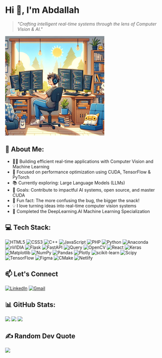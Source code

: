 

# Hi 👋, I'm Abdallah
> *"Crafting intelligent real-time systems through the lens of Computer Vision & AI."*


<img src="img.jpg" alt="Banner" height="320px"/>


## 💫 About Me:
- 👨‍💻 Building efficient real-time applications with Computer Vision and Machine Learning  
- 🚀 Focused on performance optimization using CUDA, TensorFlow & PyTorch  
- 📚 Currently exploring: Large Language Models (LLMs)  
- 🎯 Goals: Contribute to impactful AI systems, open source, and master CUDA  
- 🍿 Fun fact: The more confusing the bug, the bigger the snack!  
- 💡 I love turning ideas into real-time computer vision systems  
- 📖 Completed the DeepLearning.AI Machine Learning Specialization  

## 💻 Tech Stack:
![HTML5](https://img.shields.io/badge/html5-%23E34F26.svg?style=for-the-badge&logo=html5&logoColor=white) ![CSS3](https://img.shields.io/badge/css3-%231572B6.svg?style=for-the-badge&logo=css3&logoColor=white) ![C++](https://img.shields.io/badge/c++-%2300599C.svg?style=for-the-badge&logo=c%2B%2B&logoColor=white) ![JavaScript](https://img.shields.io/badge/javascript-%23323330.svg?style=for-the-badge&logo=javascript&logoColor=%23F7DF1E) ![PHP](https://img.shields.io/badge/php-%23777BB4.svg?style=for-the-badge&logo=php&logoColor=white) ![Python](https://img.shields.io/badge/python-3670A0?style=for-the-badge&logo=python&logoColor=ffdd54) ![Anaconda](https://img.shields.io/badge/Anaconda-%2344A833.svg?style=for-the-badge&logo=anaconda&logoColor=white) ![nVIDIA](https://img.shields.io/badge/cuda-000000.svg?style=for-the-badge&logo=nVIDIA&logoColor=green) ![Flask](https://img.shields.io/badge/flask-%23000.svg?style=for-the-badge&logo=flask&logoColor=white) ![FastAPI](https://img.shields.io/badge/FastAPI-005571?style=for-the-badge&logo=fastapi) ![jQuery](https://img.shields.io/badge/jquery-%230769AD.svg?style=for-the-badge&logo=jquery&logoColor=white) ![OpenCV](https://img.shields.io/badge/opencv-%23white.svg?style=for-the-badge&logo=opencv&logoColor=white) ![React](https://img.shields.io/badge/react-%2320232a.svg?style=for-the-badge&logo=react&logoColor=%2361DAFB) ![Keras](https://img.shields.io/badge/Keras-%23D00000.svg?style=for-the-badge&logo=Keras&logoColor=white) ![Matplotlib](https://img.shields.io/badge/Matplotlib-%23ffffff.svg?style=for-the-badge&logo=Matplotlib&logoColor=black) ![NumPy](https://img.shields.io/badge/numpy-%23013243.svg?style=for-the-badge&logo=numpy&logoColor=white) ![Pandas](https://img.shields.io/badge/pandas-%23150458.svg?style=for-the-badge&logo=pandas&logoColor=white) ![Plotly](https://img.shields.io/badge/Plotly-%233F4F75.svg?style=for-the-badge&logo=plotly&logoColor=white) ![scikit-learn](https://img.shields.io/badge/scikit--learn-%23F7931E.svg?style=for-the-badge&logo=scikit-learn&logoColor=white) ![Scipy](https://img.shields.io/badge/SciPy-%230C55A5.svg?style=for-the-badge&logo=scipy&logoColor=%white) ![TensorFlow](https://img.shields.io/badge/TensorFlow-%23FF6F00.svg?style=for-the-badge&logo=TensorFlow&logoColor=white) ![Figma](https://img.shields.io/badge/figma-%23F24E1E.svg?style=for-the-badge&logo=figma&logoColor=white) ![CMake](https://img.shields.io/badge/CMake-%23008FBA.svg?style=for-the-badge&logo=cmake&logoColor=white) ![Netlify](https://img.shields.io/badge/netlify-%23000000.svg?style=for-the-badge&logo=netlify&logoColor=#00C7B7)

## 📫 Let's Connect
[![LinkedIn](https://img.shields.io/badge/-LinkedIn-%230077B5?style=flat-square&logo=linkedin&logoColor=white)](https://lb.linkedin.com/in/abdallah-kharoubi-814b47233)
[![Gmail](https://img.shields.io/badge/-Email-%2312100E?style=flat-square&logo=gmail&logoColor=white)](mailto:abdallahkharoby2020@gmail.com)

## 📊 GitHub Stats:

<p align="left">
  <img src="https://github-readme-stats.vercel.app/api?username=abdallah-k&theme=radical&hide_border=true&include_all_commits=true&count_private=true" height="180px"/>
  <img src="https://nirzak-streak-stats.vercel.app/?user=abdallah-k&theme=radical&hide_border=true" height="180px"/>
  <img src="https://github-readme-stats.vercel.app/api/top-langs/?username=abdallah-k&theme=radical&hide_border=true&include_all_commits=true&count_private=true&layout=compact" />
</p>


## ✍️ Random Dev Quote
![](https://quotes-github-readme.vercel.app/api?type=horizontal&theme=radical)



